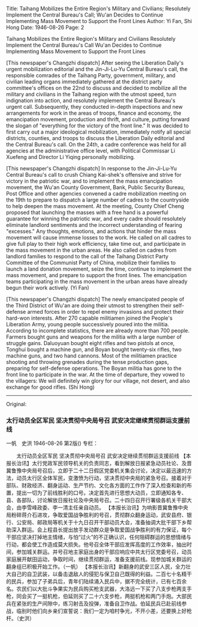 Title: Taihang Mobilizes the Entire Region's Military and Civilians; Resolutely Implement the Central Bureau's Call; Wu'an Decides to Continue Implementing Mass Movement to Support the Front Lines
Author: Yi Fan, Shi Hong
Date: 1946-08-26
Page: 2

Taihang Mobilizes the Entire Region's Military and Civilians
Resolutely Implement the Central Bureau's Call
Wu'an Decides to Continue Implementing Mass Movement to Support the Front Lines

[This newspaper's Changzhi dispatch] After seeing the Liberation Daily's urgent mobilization editorial and the Jin-Ji-Lu-Yu Central Bureau's call, the responsible comrades of the Taihang Party, government, military, and civilian leading organs immediately gathered at the district party committee's offices on the 22nd to discuss and decided to mobilize all the military and civilians in the Taihang region with the utmost speed, turn indignation into action, and resolutely implement the Central Bureau's urgent call. Subsequently, they conducted in-depth inspections and new arrangements for work in the areas of troops, finance and economy, the emancipation movement, production and thrift, and culture, putting forward the slogan of "everything for the victory of the front line." It was decided to first carry out a major ideological mobilization, immediately notify all special districts, counties, and troops to discuss the Liberation Daily editorial and the Central Bureau's call. On the 24th, a cadre conference was held for all agencies at the administrative office level, with Political Commissar Li Xuefeng and Director Li Yiqing personally mobilizing.

[This newspaper's Changzhi dispatch] In response to the Jin-Ji-Lu-Yu Central Bureau's call to crush Chiang Kai-shek's offensive and strive for victory in the patriotic war, and to implement the mass emancipation movement, the Wu'an County Government, Bank, Public Security Bureau, Post Office and other agencies convened a cadre mobilization meeting on the 19th to prepare to dispatch a large number of cadres to the countryside to help deepen the mass movement. At the meeting, County Chief Cheng proposed that launching the masses with a free hand is a powerful guarantee for winning the patriotic war, and every cadre should resolutely eliminate landlord sentiments and the incorrect understanding of fearing "excesses." Any thoughts, emotions, and actions that hinder the mass movement will cause immense losses to the work. He called on all cadres to give full play to their high work efficiency, take time out, and participate in the mass movement in the urban areas. He also called on cadres from landlord families to respond to the call of the Taihang District Party Committee of the Communist Party of China, mobilize their families to launch a land donation movement, seize the time, continue to implement the mass movement, and prepare to support the front lines. The emancipation teams participating in the mass movement in the urban areas have already begun their work actively. (Yi Fan)

[This newspaper's Changzhi dispatch] The newly emancipated people of the Third District of Wu'an are doing their utmost to strengthen their self-defense armed forces in order to repel enemy invasions and protect their hard-won interests. After 270 capable militiamen joined the People's Liberation Army, young people successively poured into the militia. According to incomplete statistics, there are already more than 700 people. Farmers bought guns and weapons for the militia with a large number of struggle gains. Daluoyuan bought eight rifles and two pistols at once, Tonghui bought a machine gun, and Boyan bought twenty-six rifles, two machine guns, and two hand cannons. Most of the militiamen practice shooting and throwing grenades during the tense production gaps, preparing for self-defense operations. The Boyan militia has gone to the front line to participate in the war. At the time of departure, they vowed to the villagers: We will definitely win glory for our village, not desert, and also exchange for good rifles. (Shi Hong)



<hr /> 

Original: 


### 太行动员全区军民  坚决贯彻中央局号召  武安决定继续贯彻群运支援前线
一帆　史洪
1946-08-26
第2版()
专栏：

　　太行动员全区军民
    坚决贯彻中央局号召
    武安决定继续贯彻群运支援前线
    【本报长治讯】太行党政军民领导机关的负责同志，看到解放日报紧急动员社论、及晋冀鲁豫中央局号召后，立即于二十二日假区党委机关集会讨论，决定以最迅速的方法，动员太行区全体军民，变激愤为行动，坚决贯彻中央局的紧急号召。接着对于部队、财政经济、翻身运动、生产节约、文化各方面的工作作了深入检查和新的布置，提出一切为了前线胜利的口号。决定首先进行思想大动员，立即通知各专、县、各部队，讨论解放日报社论及中央局号召。二十四日召开行署级各机关干部大会，由李雪峰政委、李一清主任亲自动员。
    【本报长治讯】为响影晋冀鲁豫中央局粉碎蒋介石进攻，争取爱国战争胜利的号召，贯彻群众翻身运动，武安县府、银行、公安局、邮政局等机关于十九日召开干部动员大会，准备抽调大批干部下乡帮助深入群运。会上程县长提出放手发动群众是争取爱国战争胜利的有力保证，每个干部应坚决打掉地主情绪，与怕“过火”的不正确认识，任何阻碍群运的思想情绪与行动，都会使工作造成莫大损失。他号召全体干部应发挥高度的工作效率，抽出时间，参加城关群运。并号召地主家庭出身的干部应响应中共太行区党委号召，动员家庭展开献田运动，争取时间，继续贯彻群运，准备支援前线。现参加城关群运的翻身组已积极开始工作。（一帆）
    【本报长治讯】新翻身的武安三区人民，全力壮大自己的自卫武装，以备击退敌人的侵犯与保卫自己既得的利益。二百七十名精干的民兵，参加了子弟兵后，青年们陆续涌入民兵中，据不完全统计，已有七百余名。农民们以大批斗争果实为民兵购买枪支武器，大洛远一下买了八支步枪两支手枪，同会买了一挺机枪，伯延则买了二十六支步枪，两挺机枪和两门手炮。大部民兵在紧张的生产间隙中，练习射击及投弹，准备自卫作战。伯延民兵已赴前线参战，临别时他们向乡亲们宣誓说：我们一定为咱村争光，不开小差，还要换上好枪杆。（史洪）
